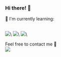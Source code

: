 ### Hi there! 👋

<p>📃 I'm currently learning: </p>
<br>
<img src="https://img.shields.io/badge/python-3670A0?style=for-the-badge&logo=python&logoColor=ffdd54">\
<img src="https://img.shields.io/badge/javascript-%23323330.svg?style=for-the-badge&logo=javascript&logoColor=%23F7DF1E">\
<img src="https://img.shields.io/badge/java-%23ED8B00.svg?style=for-the-badge&logo=openjdk&logoColor=white">\

Feel free to contact me :telescope:
<br>
<a href="https://t.me/ReshNF" target="_blank"><img src="https://img.shields.io/badge/Telegram-%40moepoi-28a8ea"></a>
